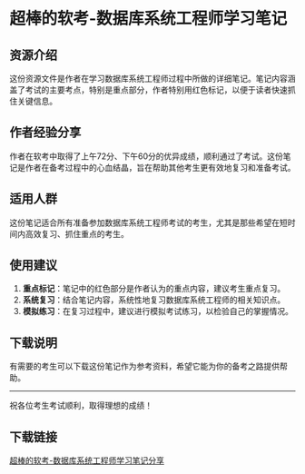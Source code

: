 # 超棒的软考-数据库系统工程师学习笔记

## 资源介绍

这份资源文件是作者在学习数据库系统工程师过程中所做的详细笔记。笔记内容涵盖了考试的主要考点，特别是重点部分，作者特别用红色标记，以便于读者快速抓住关键信息。

## 作者经验分享

作者在软考中取得了上午72分、下午60分的优异成绩，顺利通过了考试。这份笔记是作者在备考过程中的心血结晶，旨在帮助其他考生更有效地复习和准备考试。

## 适用人群

这份笔记适合所有准备参加数据库系统工程师考试的考生，尤其是那些希望在短时间内高效复习、抓住重点的考生。

## 使用建议

1. **重点标记**：笔记中的红色部分是作者认为的重点内容，建议考生重点复习。
2. **系统复习**：结合笔记内容，系统性地复习数据库系统工程师的相关知识点。
3. **模拟练习**：在复习过程中，建议进行模拟考试练习，以检验自己的掌握情况。

## 下载说明

有需要的考生可以下载这份笔记作为参考资料，希望它能为你的备考之路提供帮助。

---

祝各位考生考试顺利，取得理想的成绩！

## 下载链接

[超棒的软考-数据库系统工程师学习笔记分享](https://pan.quark.cn/s/762384f79915)
